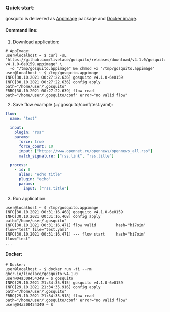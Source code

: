 ### Quick start:

gosquito is delivered as [AppImage](https://appimage.org/) package and [Docker image](https://github.com/livelace/gosquito/pkgs/container/gosquito).

#### Command line:

1. Download application:
```shell
# AppImage:
user@localhost ~ $ curl -sL "https://github.com/livelace/gosquito/releases/download/v4.1.0/gosquito-v4.1.0-6e0159.appimage" \
  -o "/tmp/gosquito.appimage" && chmod +x "/tmp/gosquito.appimage"
user@localhost ~ $ /tmp/gosquito.appimage 
INFO[30.10.2021 00:27:22.636] gosquito v4.1.0-6e0159 
INFO[30.10.2021 00:27:22.636] config apply       path="/home/user/.gosquito"
ERRO[30.10.2021 00:27:22.639] flow read          path="/home/user/.gosquito/conf" error="no valid flow"
```

2. Save flow example (~/.gosquito/conf/test.yaml):
```yaml
flow:
  name: "test"

  input:
    plugin: "rss"
    params:
      force: true
      force_count: 10
      input: ["https://www.opennet.ru/opennews/opennews_all.rss"]
      match_signature: ["rss.link", "rss.title"]

  process:
    - id: 0
      alias: "echo title"
      plugin: "echo"
      params:
        input: ["rss.title"]
```

3. Run application:

```shell
user@localhost ~ $ /tmp/gosquito.appimage 
INFO[30.10.2021 00:31:16.468] gosquito v4.1.0-6e0159 
INFO[30.10.2021 00:31:16.468] config apply       path="/home/user/.gosquito"
INFO[30.10.2021 00:31:16.471] flow valid         hash="hi7oim" flow="test" file="test.yaml"
INFO[30.10.2021 00:31:16.471] --- flow start     hash="hi7oim" flow="test"
...
```

#### Docker:

```shell
# Docker:
user@localhost ~ $ docker run -ti --rm ghcr.io/livelace/gosquito:v4.1.0
user@04a308454349 ~ $ gosquito
INFO[29.10.2021 21:34:35.915] gosquito v4.1.0-6e0159 
INFO[29.10.2021 21:34:35.916] config apply       path="/home/user/.gosquito"
ERRO[29.10.2021 21:34:35.918] flow read          path="/home/user/.gosquito/conf" error="no valid flow"
user@04a308454349 ~ $

